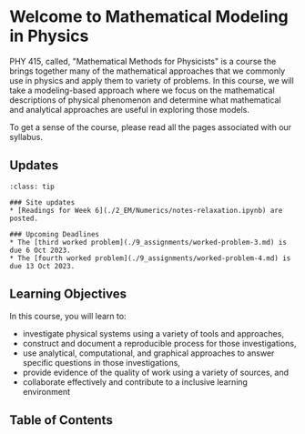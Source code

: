 
# Welcome to Mathematical Modeling in Physics 

PHY 415, called, "Mathematical Methods for Physicists" is a course the brings together many of the mathematical approaches that we commonly use in physics and apply them to variety of problems. In this course, we will take a modeling-based approach where we focus on the mathematical descriptions of physical phenomenon and determine what mathematical and analytical approaches are useful in exploring those models.

To get a sense of the course, please read all the pages associated with our syllabus.
 
## Updates

`````{admonition} Last updated: 6 Oct 2023
:class: tip

### Site updates
* [Readings for Week 6](./2_EM/Numerics/notes-relaxation.ipynb) are posted.

### Upcoming Deadlines
* The [third worked problem](./9_assignments/worked-problem-3.md) is due 6 Oct 2023.
* The [fourth worked problem](./9_assignments/worked-problem-4.md) is due 13 Oct 2023.

`````

## Learning Objectives
 
 In this course, you will learn to:
 
 * investigate physical systems using a variety of tools and approaches,
 * construct and document a reproducible process for those investigations,
 * use analytical, computational, and graphical approaches to answer specific questions in those investigations,
 * provide evidence of the quality of work using a variety of sources, and
 * collaborate effectively and contribute to a inclusive learning environment

## Table of Contents

```{tableofcontents}
```